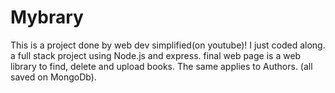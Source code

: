 # Mybrary
This is a project done by web dev simplified(on youtube)! I just coded along. 
a full stack project using Node.js and express. 
final web page is a web library to find, delete and upload books. The same applies to Authors. (all saved on MongoDb). 

